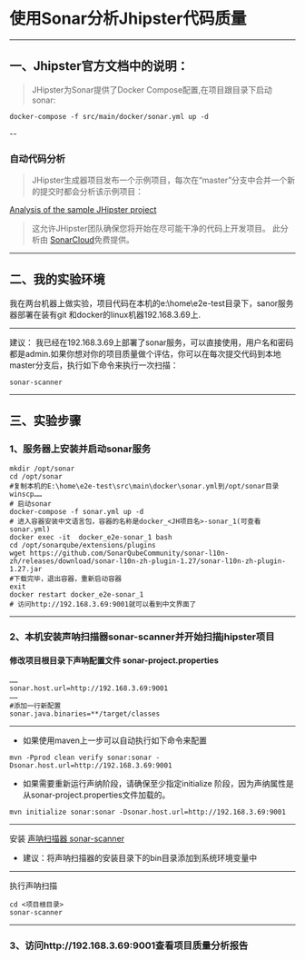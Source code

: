 # 使用Sonar分析Jhipster代码质量

---

## 一、Jhipster官方文档中的说明：
> JHipster为Sonar提供了Docker Compose配置,在项目跟目录下启动sonar:
```shell
docker-compose -f src/main/docker/sonar.yml up -d
```

--

### 自动代码分析
> JHipster生成器项目发布一个示例项目，每次在“master”分支中合并一个新的提交时都会分析该示例项目：

[Analysis of the sample JHipster project](https://sonarcloud.io/dashboard?id=io.github.jhipster.sample%3Ajhipster-sample-application)

> 这允许JHipster团队确保您将开始在尽可能干净的代码上开发项目。
此分析由 [SonarCloud](https://sonarcloud.io/)免费提供。

---

## 二、我的实验环境

我在两台机器上做实验，项目代码在本机的e:\home\e2e-test目录下，sanor服务器部署在装有git
和docker的linux机器192.168.3.69上.

---

建议：
我已经在192.168.3.69上部署了sonar服务，可以直接使用，用户名和密码都是admin.如果你想对你的项目质量做个评估，你可以在每次提交代码到本地master分支后，执行如下命令来执行一次扫描：
```
sonar-scanner

```


---

## 三、实验步骤

### 1、服务器上安装并启动sonar服务

```shell
mkdir /opt/sonar
cd /opt/sonar
#复制本机的E:\home\e2e-test\src\main\docker\sonar.yml到/opt/sonar目录
winscp……
# 启动sonar
docker-compose -f sonar.yml up -d
# 进入容器安装中文语言包，容器的名称是docker_<JH项目名>-sonar_1(可查看sonar.yml)
docker exec -it  docker_e2e-sonar_1 bash
cd /opt/sonarqube/extensions/plugins
wget https://github.com/SonarQubeCommunity/sonar-l10n-zh/releases/download/sonar-l10n-zh-plugin-1.27/sonar-l10n-zh-plugin-1.27.jar
#下载完毕，退出容器，重新启动容器
exit
docker restart docker_e2e-sonar_1 
# 访问http://192.168.3.69:9001就可以看到中文界面了
```

---

### 2、本机安装声呐扫描器sonar-scanner并开始扫描jhipster项目
#### 修改项目根目录下声呐配置文件 sonar-project.properties

```properties
……
sonar.host.url=http://192.168.3.69:9001
……
#添加一行新配置
sonar.java.binaries=**/target/classes
```
---

- 如果使用maven上一步可以自动执行如下命令来配置

```shell
mvn -Pprod clean verify sonar:sonar -Dsonar.host.url=http://192.168.3.69:9001

```
- 如果需要重新运行声纳阶段，请确保至少指定initialize 阶段，因为声纳属性是从sonar-project.properties文件加载的。

```shell
mvn initialize sonar:sonar -Dsonar.host.url=http://192.168.3.69:9001
```

---

安装  [声呐扫描器 sonar-scanner](https://docs.sonarqube.org/latest/analysis/scan/sonarscanner/)
- 建议：将声呐扫描器的安装目录下的bin目录添加到系统环境变量中

---

执行声呐扫描
```
cd <项目根目录>  
sonar-scanner
```

---

### 3、访问http://192.168.3.69:9001查看项目质量分析报告

